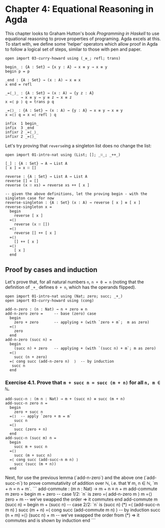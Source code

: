 # Chapter 4: Equational Reasoning in Agda

This chapter looks to Graham Hutton's book _Programming in Haskell_ to use equational reasoning to prove properties of programing. Agda excels at this.
To start with, we define some 'helper' operators which allow proof in Agda to follow a logical set of steps, similar to those with pen and paper.
```
open import 03-curry-howard using (_≡_; refl; trans)

begin_ : {A : Set} → {x y : A} → x ≡ y → x ≡ y
begin p = p

_end : {A : Set} → (x : A) → x ≡ x
x end = refl

_=⟨_⟩_ : {A : Set} → (x : A) → {y z : A}
       → x ≡ y → y ≡ z → x ≡ z
x =⟨ p ⟩ q = trans p q

_=⟨⟩_ : {A : Set} → (x : A) → {y : A} → x ≡ y → x ≡ y
x =⟨⟩ q = x =⟨ refl ⟩ q

infix  1 begin_
infix  3 _end
infixr 2 _=⟨_⟩_
infixr 2 _=⟨⟩_
```

Let's try proving that `reverse`ing a singleton list does no change the list:
```
open import 01-intro-nat using (List; []; _∷_; _++_)

[_] : {A : Set} → A → List A
[ x ] = x ∷ []

reverse : {A : Set} → List A → List A
reverse [] = []
reverse (x ∷ xs) = reverse xs ++ [ x ]

-- given the above definitions, let the proving begin - with the singleton case for now
reverse-singleton : {A : Set} (x : A) → reverse [ x ] ≡ [ x ]
reverse-singleton x =
  begin
    reverse [ x ]
  =⟨⟩
    reverse (x ∷ [])
  =⟨⟩
    reverse [] ++ [ x ]
  =⟨⟩
    [] ++ [ x ]
  =⟨⟩
    [ x ]
  end
```

## Proof by cases and induction
Let's prove that, for all natural numbers `n`, `n + 0 = n` (noting that the definition of `_+_` defines `0 + n`, which has the operands flipped).
```
open import 01-intro-nat using (Nat; zero; succ; _+_)
open import 03-curry-howard using (cong)

add-n-zero : (n : Nat) → n + zero ≡ n
add-n-zero zero =     -- base (zero) case
  begin
    zero + zero       -- applying + (with `zero + m`;  m as zero)
  =⟨⟩
    zero
  end
add-n-zero (succ n) =
  begin
    (succ n) + zero   -- applying + (with `(succ n) + m`; m as zero)
  =⟨⟩
    succ (n + zero)
  =⟨ cong succ (add-n-zero n)  ⟩  -- by induction
   succ n
  end
```

### Exercise 4.1. Prove that `m + succ n = succ (m + n)` for all `n, m ∈ ℕ`.
```
add-succ-n : (m n : Nat) → m + (succ n) ≡ succ (m + n)
add-succ-n zero n =
  begin
    zero + succ n
  =⟨⟩  -- apply `zero + m = m`
    succ n
  =⟨⟩
    succ (zero + n)
  end
add-succ-n (succ m) n =
  begin
    succ m + succ n
  =⟨⟩
    succ (m + succ n)
  =⟨ cong succ (add-succ-n m n) ⟩
    succ (succ (m + n))
  end
```
<Continued>
Next, for use the previous lemma (`add-n-zero`) and the above one (`add-succ-n`) to prove commutativity of addition over ℕ, i.e. that ∀ m, n ∈ ℕ, `m + n = n + m`.
```
add-commute : (m n : Nat) → m + n ≡ n + m
add-commute m zero =
  begin  
    m + zero  -- case 1/2: `n` is zero
  =⟨ add-n-zero m ⟩
    m
  =⟨⟩
    zero + m  -- we've swapped the order ⇒ it commutes
  end
add-commute m (succ n) =
  begin
    m + (succ n)  -- case 2/2: `n` is (succ n)  (*)
  =⟨ (add-succ-n m n) ⟩
    succ (m + n)
  =⟨ cong succ (add-commute m n) ⟩  -- by induction
    succ (n + m) 
  =⟨⟩
    (succ n) + m  -- we've swapped the order from (*) ⇒ it commutes and is shown by induction
  end
```
